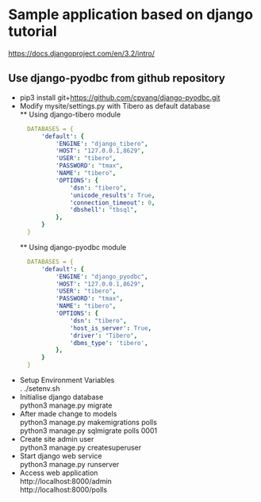 # Sample application based on django tutorial
https://docs.djangoproject.com/en/3.2/intro/

## Use django-pyodbc from github repository
* pip3 install git+https://github.com/cpyang/django-pyodbc.git  
* Modify mysite/settings.py with Tibero as default database  
  ** Using django-tibero module  
  ```yaml
    DATABASES = {
        'default': {
            'ENGINE': "django_tibero",
            'HOST': "127.0.0.1,8629",
            'USER': "tibero",
            'PASSWORD': "tmax",
            'NAME': "tibero",
            'OPTIONS': {
                'dsn': "tibero",
                'unicode_results': True,
                'connection_timeout': 0,
                'dbshell': "tbsql",
            },
        }
    }
  ```
  ** Using django-pyodbc module  
  ```yaml
    DATABASES = {  
        'default': {  
            'ENGINE': "django_pyodbc",  
            'HOST': "127.0.0.1,8629",  
            'USER': "tibero",  
            'PASSWORD': "tmax",  
            'NAME': "tibero",  
            'OPTIONS': {  
                'dsn': "tibero",
                'host_is_server': True,  
                'driver': "Tibero",  
                'dbms_type': 'tibero',  
            },  
        }  
    }  
  ```
* Setup Environment Variables  
    . ./setenv.sh
* Initialise django database  
    python3 manage.py migrate
* After made change to models  
    python3 manage.py makemigrations polls  
    python3 manage.py sqlmigrate polls 0001   
* Create site admin user  
    python3 manage.py createsuperuser
* Start django web service  
    python3 manage.py runserver
* Access web application  
    http://localhost:8000/admin  
    http://localhost:8000/polls  
